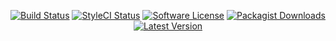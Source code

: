 <p align="center">
<a href="https://github.com/serv-tec/amocrm/actions?query=workflow%3ATests"><img src="https://img.shields.io/github/actions/workflow/status/serv-tec/amocrm/tests.yml?label=Tests&style=flat-square" alt="Build Status"></img></a>
<a href="https://github.styleci.io/repos/6816335"><img src="https://github.styleci.io/repos/6816335/shield" alt="StyleCI Status"></img></a>
<a href="LICENSE"><img src="https://img.shields.io/badge/license-MIT-brightgreen?style=flat-square" alt="Software License"></img></a>
<a href="https://packagist.org/packages/m4tthumphrey/php-gitlab-api"><img src="https://img.shields.io/packagist/dt/m4tthumphrey/php-gitlab-api?style=flat-square" alt="Packagist Downloads"></img></a>
<a href="https://github.com/serv-tec/amocrm/releases"><img src="https://img.shields.io/github/release/serv-tec/amocrm?style=flat-square" alt="Latest Version"></img></a>
</p>
